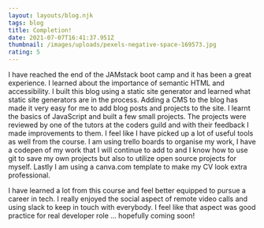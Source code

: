 ```yaml
---
layout: layouts/blog.njk
tags: blog
title: Completion!
date: 2021-07-07T16:41:37.951Z
thumbnail: /images/uploads/pexels-negative-space-169573.jpg
rating: 5
---
```

I have reached the end of the JAMstack boot camp and it has been a great experience. I learned about the importance of semantic HTML and accessibility. I built this blog using a static site generator and learned what static site generators are in the process. Adding a CMS to the blog has made it very easy for me to add blog posts and projects to the site.
I learnt the basics of JavaScript and built a few small projects. The projects were reviewed by one of the tutors at the coders guild and with their feedback I made improvements to them. I feel like I have picked up a lot of useful tools as well from the course. I am using trello boards to organise my work, I have a codepen of my work that I will continue to add to and I know how to use git to save my own projects but also to utilize open source projects for myself. Lastly I am using a canva.com template to make my CV look extra professional.   

I have learned a lot from this course and feel better equipped to pursue a career in tech. I really enjoyed the social aspect of remote video calls and using slack to keep in touch with everybody. I feel like that aspect was good practice for real developer role … hopefully coming soon! 